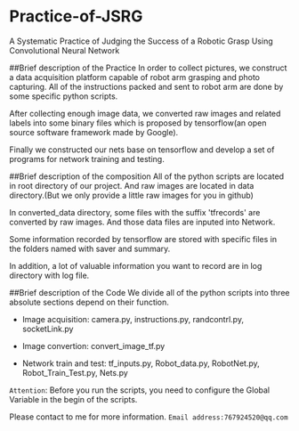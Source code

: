 # Practice-of-JSRG
A Systematic Practice of Judging the Success of a Robotic Grasp Using Convolutional Neural Network

##Brief description of the Practice
In order to collect pictures, we construct a data acquisition platform capable of robot arm grasping and photo capturing.
All of the instructions packed and sent to robot arm are done by some specific python scripts.

After collecting enough image data, we converted raw images and related labels into some binary files which is proposed by tensorflow(an open source software framework made by Google).

Finally we constructed our nets base on tensorflow and develop a set of programs for network training and testing.

##Brief description of the composition
All of the python scripts are located in root directory of our project. And raw images are located in data directory.(But we only provide a little raw images for you in github)

In converted_data directory, some files with the suffix 'tfrecords' are converted by raw images. And those data files are inputed into Network.

Some information recorded by tensorflow are stored with specific files in the folders named with saver and summary.

In addition, a lot of valuable information you want to record are in log directory with log file.

##Brief description of the Code
We divide all of the python scripts into three absolute sections depend on their function.

* Image acquisition: camera.py, instructions.py, randcontrl.py, socketLink.py

* Image convertion: convert_image_tf.py

* Network train and test: tf_inputs.py, Robot_data.py, RobotNet.py, Robot_Train_Test.py, Nets.py

`Attention`: Before you run the scripts, you need to configure the Global Variable in the begin of the scripts. 

Please contact to me for more information. `Email address:767924520@qq.com`
